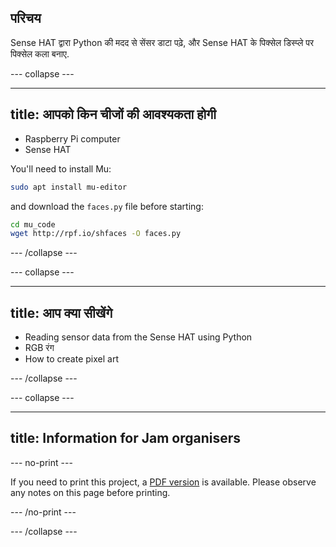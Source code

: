 ## परिचय

Sense HAT द्वारा Python की मदद से सेंसर डाटा पढ़े, और Sense HAT के पिक्सेल डिस्प्ले पर पिक्सेल कला बनाए.

\--- collapse \---

* * *

## title: आपको किन चीजों की आवश्यकता होगी

- Raspberry Pi computer
- Sense HAT

You'll need to install Mu:

```bash
sudo apt install mu-editor
```

and download the `faces.py` file before starting:

```bash
cd mu_code
wget http://rpf.io/shfaces -O faces.py
```

\--- /collapse \---

\--- collapse \---

* * *

## title: आप क्या सीखेंगे

- Reading sensor data from the Sense HAT using Python
- RGB रंग
- How to create pixel art

\--- /collapse \---

\--- collapse \---

* * *

## title: Information for Jam organisers

\--- no-print \---

If you need to print this project, a [PDF version](https://github.com/raspberrypilearning/jam-worksheets/raw/master/pdf/Sense-HAT-Smile.pdf) is available. Please observe any notes on this page before printing.

\--- /no-print \---

\--- /collapse \---